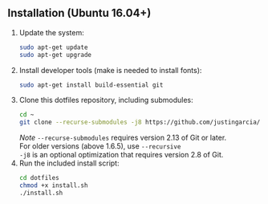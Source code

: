 Installation (Ubuntu 16.04+)
-------------------------------------------------------------------------------
1. Update the system:
   ```bash
   sudo apt-get update
   sudo apt-get upgrade
   ```
2. Install developer tools (make is needed to install fonts):
   ```bash
   sudo apt-get install build-essential git
   ```
3. Clone this dotfiles repository, including submodules:
   ```bash
   cd ~
   git clone --recurse-submodules -j8 https://github.com/justingarcia/dotfiles
   ```
	 *Note* `--recurse-submodules` requires version 2.13 of Git or later.  
	 For older versions (above 1.6.5), use `--recursive`  
	 `-j8` is an optional optimization that requires version 2.8 of Git.
4. Run the included install script:
   ```bash
   cd dotfiles
   chmod +x install.sh
   ./install.sh
   ```
